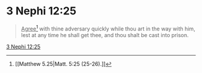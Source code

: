 # 3 Nephi 12:25

> <u>Agree</u>[^a] with thine adversary quickly while thou art in the way with him, lest at any time he shall get thee, and thou shalt be cast into prison.

[3 Nephi 12:25](https://www.churchofjesuschrist.org/study/scriptures/bofm/3-ne/12?lang=eng&id=p25#p25)


[^a]: [[Matthew 5.25|Matt. 5:25 (25-26).]]
